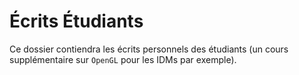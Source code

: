 # Écrits Étudiants

Ce dossier contiendra les écrits personnels des étudiants (un cours supplémentaire sur ``OpenGL`` pour les IDMs par exemple).
